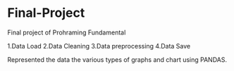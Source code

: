 # Final-Project
Final project of Prohraming Fundamental

1.Data Load
2.Data Cleaning
3.Data preprocessing
4.Data Save

Represented the data the various types of graphs and chart using PANDAS.
